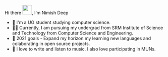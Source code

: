 Hi there <img src="https://raw.githubusercontent.com/MartinHeinz/MartinHeinz/master/wave.gif" width="30px">, I’m Nimish Deep
- 👀 I'm a UG student studying computer science.
- 👨‍🎓 Currently, I am pursuing my undergrad from SRM Institute of Science and Technology from Computer Science and Engineering.
- 🥅 2021 goals - Expand my horizon my learning new languages and colaborating in open source projects.
- 🎉 I love to write and listen to music. I also love participating in MUNs. 
